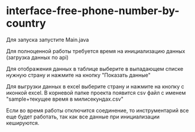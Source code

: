 # interface-free-phone-number-by-country

Для запуска запустите Main.java 

Для полноценной работы требуется время на инициализацию данных (загрузка данных по api)

Для отображения данных в таблице выберите в выпадающем списке нужную страну и нажмите на кнопку "Показать данные"

Для выгрузки данных в excel выберите страну и нажмите на кнопку с иконкой excel. В корневой папке проекта появится csv файл с именем "sample+текущее время в милисекундах.csv"

Если во время работы отключится соединение, то инструментарий все еще будет работать, так как все данные при инициализации кешируются.
